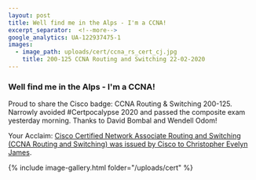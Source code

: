 ```yaml
---
layout: post
title: Well find me in the Alps - I'm a CCNA!
excerpt_separator:  <!--more-->
google_analytics: UA-122937475-1
images:
  - image_path: uploads/cert/ccna_rs_cert_cj.jpg
    title: 200-125 CCNA Routing and Switching 22-02-2020
---
```


### Well find me in the Alps - I'm a CCNA!


Proud to share the Cisco badge: CCNA Routing & Switching 200-125. Narrowly avoided #Certpocalypse 2020 and passed the composite exam yesterday morning. Thanks to David Bombal and Wendell Odom!

Your Acclaim: <a href="https://www.youracclaim.com/badges/23faac15-228c-4843-9baf-dc741f84e863/linked_in">Cisco Certified Network Associate Routing and Switching (CCNA Routing and Switching) was issued by Cisco to Christopher Evelyn James</a>.

{% include image-gallery.html folder="/uploads/cert" %}
